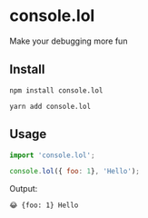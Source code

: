 # console.lol
Make your debugging more fun

## Install
```
npm install console.lol
```
```
yarn add console.lol
```

## Usage

```javascript
import 'console.lol';

console.lol({ foo: 1}, 'Hello');
```
Output:
```
😂 {foo: 1} Hello
```
